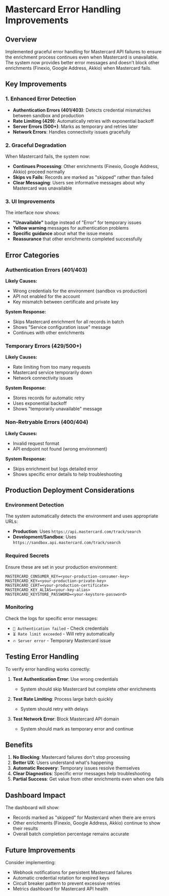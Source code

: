 # Mastercard Error Handling Improvements

## Overview
Implemented graceful error handling for Mastercard API failures to ensure the enrichment process continues even when Mastercard is unavailable. The system now provides better error messages and doesn't block other enrichments (Finexio, Google Address, Akkio) when Mastercard fails.

## Key Improvements

### 1. Enhanced Error Detection
- **Authentication Errors (401/403)**: Detects credential mismatches between sandbox and production
- **Rate Limiting (429)**: Automatically retries with exponential backoff
- **Server Errors (500+)**: Marks as temporary and retries later
- **Network Errors**: Handles connectivity issues gracefully

### 2. Graceful Degradation
When Mastercard fails, the system now:
- **Continues Processing**: Other enrichments (Finexio, Google Address, Akkio) proceed normally
- **Skips vs Fails**: Records are marked as "skipped" rather than failed
- **Clear Messaging**: Users see informative messages about why Mastercard was unavailable

### 3. UI Improvements
The interface now shows:
- **"Unavailable"** badge instead of "Error" for temporary issues
- **Yellow warning** messages for authentication problems
- **Specific guidance** about what the issue means
- **Reassurance** that other enrichments completed successfully

## Error Categories

### Authentication Errors (401/403)
**Likely Causes:**
- Wrong credentials for the environment (sandbox vs production)
- API not enabled for the account
- Key mismatch between certificate and private key

**System Response:**
- Skips Mastercard enrichment for all records in batch
- Shows "Service configuration issue" message
- Continues with other enrichments

### Temporary Errors (429/500+)
**Likely Causes:**
- Rate limiting from too many requests
- Mastercard service temporarily down
- Network connectivity issues

**System Response:**
- Stores records for automatic retry
- Uses exponential backoff
- Shows "temporarily unavailable" message

### Non-Retryable Errors (400/404)
**Likely Causes:**
- Invalid request format
- API endpoint not found (wrong environment)

**System Response:**
- Skips enrichment but logs detailed error
- Shows specific error details to help troubleshooting

## Production Deployment Considerations

### Environment Detection
The system automatically detects the environment and uses appropriate URLs:
- **Production**: Uses `https://api.mastercard.com/track/search`
- **Development/Sandbox**: Uses `https://sandbox.api.mastercard.com/track/search`

### Required Secrets
Ensure these are set in your production environment:
```
MASTERCARD_CONSUMER_KEY=<your-production-consumer-key>
MASTERCARD_KEY=<your-production-private-key>
MASTERCARD_CERT=<your-production-certificate>
MASTERCARD_KEY_ALIAS=<your-key-alias>
MASTERCARD_KEYSTORE_PASSWORD=<your-keystore-password>
```

### Monitoring
Check the logs for specific error messages:
- `🔐 Authentication failed` - Check credentials
- `⏳ Rate limit exceeded` - Will retry automatically
- `🔥 Server error` - Temporary Mastercard issue

## Testing Error Handling

To verify error handling works correctly:

1. **Test Authentication Error**: Use wrong credentials
   - System should skip Mastercard but complete other enrichments
   
2. **Test Rate Limiting**: Process large batch quickly
   - System should retry with delays
   
3. **Test Network Error**: Block Mastercard API domain
   - System should mark as temporary error and continue

## Benefits

1. **No Blocking**: Mastercard failures don't stop processing
2. **Better UX**: Users understand what's happening
3. **Automatic Recovery**: Temporary issues resolve themselves
4. **Clear Diagnostics**: Specific error messages help troubleshooting
5. **Partial Success**: Get value from other enrichments even when one fails

## Dashboard Impact

The dashboard will show:
- Records marked as "skipped" for Mastercard when there are errors
- Other enrichments (Finexio, Google Address, Akkio) continue to show their results
- Overall batch completion percentage remains accurate

## Future Improvements

Consider implementing:
- Webhook notifications for persistent Mastercard failures
- Automatic credential rotation for expired keys
- Circuit breaker pattern to prevent excessive retries
- Metrics dashboard for Mastercard API health